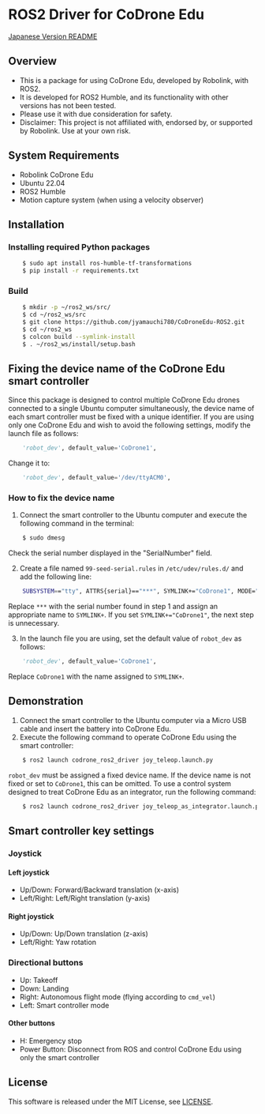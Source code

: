 # ROS2 Driver for CoDrone Edu

[Japanese Version README](https://github.com/jyamauchi780/CoDroneEdu-ROS2/blob/main/README_ja.md)

## Overview
- This is a package for using CoDrone Edu, developed by Robolink, with ROS2.
- It is developed for ROS2 Humble, and its functionality with other versions has not been tested.
- Please use it with due consideration for safety.
- Disclaimer: This project is not affiliated with, endorsed by, or supported by Robolink. Use at your own risk.

## System Requirements
- Robolink CoDrone Edu
- Ubuntu 22.04
- ROS2 Humble
- Motion capture system (when using a velocity observer)

## Installation
### Installing required Python packages
```sh
    $ sudo apt install ros-humble-tf-transformations
    $ pip install -r requirements.txt
```
### Build
```sh
    $ mkdir -p ~/ros2_ws/src/
    $ cd ~/ros2_ws/src
    $ git clone https://github.com/jyamauchi780/CoDroneEdu-ROS2.git
    $ cd ~/ros2_ws
    $ colcon build --symlink-install
    $ . ~/ros2_ws/install/setup.bash
```

## Fixing the device name of the CoDrone Edu smart controller
Since this package is designed to control multiple CoDrone Edu drones connected to a single Ubuntu computer simultaneously, the device name of each smart controller must be fixed with a unique identifier.
If you are using only one CoDrone Edu and wish to avoid the following settings, modify the launch file as follows:
```python
    'robot_dev', default_value='CoDrone1',
```
Change it to:
```python
    'robot_dev', default_value='/dev/ttyACM0',
```

### How to fix the device name
1. Connect the smart controller to the Ubuntu computer and execute the following command in the terminal:
```sh
    $ sudo dmesg
```
Check the serial number displayed in the "SerialNumber" field.

2. Create a file named `99-seed-serial.rules` in `/etc/udev/rules.d/` and add the following line:
```sh 
    SUBSYSTEM=="tty", ATTRS{serial}=="***", SYMLINK+="CoDrone1", MODE="0666"
```
Replace `***` with the serial number found in step 1 and assign an appropriate name to `SYMLINK+`.
If you set `SYMLINK+="CoDrone1"`, the next step is unnecessary.

3. In the launch file you are using, set the default value of `robot_dev` as follows:
```python
    'robot_dev', default_value='CoDrone1',
```
Replace `CoDrone1` with the name assigned to `SYMLINK+`.

## Demonstration
1. Connect the smart controller to the Ubuntu computer via a Micro USB cable and insert the battery into CoDrone Edu.
2. Execute the following command to operate CoDrone Edu using the smart controller:
```sh
    $ ros2 launch codrone_ros2_driver joy_teleop.launch.py
```
`robot_dev` must be assigned a fixed device name.
If the device name is not fixed or set to `CoDrone1`, this can be omitted.
To use a control system designed to treat CoDrone Edu as an integrator, run the following command:
```sh
    $ ros2 launch codrone_ros2_driver joy_teleop_as_integrator.launch.py
```

## Smart controller key settings
### Joystick
#### Left joystick
- Up/Down: Forward/Backward translation (x-axis)
- Left/Right: Left/Right translation (y-axis)

#### Right joystick
- Up/Down: Up/Down translation (z-axis)
- Left/Right: Yaw rotation

### Directional buttons
- Up: Takeoff
- Down: Landing
- Right: Autonomous flight mode (flying according to `cmd_vel`)
- Left: Smart controller mode

#### Other buttons
- H: Emergency stop
- Power Button: Disconnect from ROS and control CoDrone Edu using only the smart controller


## License
This software is released under the MIT License, see [LICENSE](https://github.com/jyamauchi780/CoDroneEdu-ROS2/blob/main/LICENSE).

